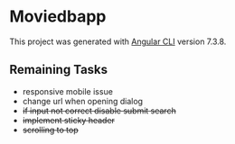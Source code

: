 # Moviedbapp

This project was generated with [Angular CLI](https://github.com/angular/angular-cli) version 7.3.8.

## Remaining Tasks

- responsive mobile issue
- change url when opening dialog 
- ~~if input not correct disable submit search~~
- ~~implement sticky header~~
- ~~scrolling to top~~